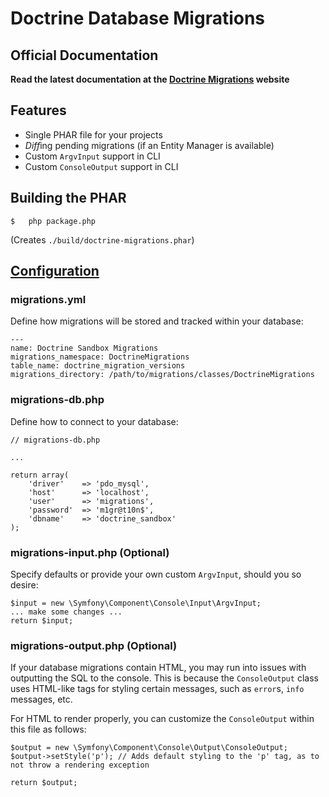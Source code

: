 # Doctrine Database Migrations

## Official Documentation

**Read the latest documentation at the [Doctrine Migrations](http://www.doctrine-project.org/projects/migrations) website**

## Features

* Single PHAR file for your projects
* *Diff*ing pending migrations (if an Entity Manager is available)
* Custom `ArgvInput` support in CLI
* Custom `ConsoleOutput` support in CLI


## Building the PHAR

    $   php package.php

(Creates `./build/doctrine-migrations.phar`)

## [Configuration](http://www.doctrine-project.org/projects/migrations/2.0/docs/reference/introduction/en#configuration)

### migrations.yml

Define how migrations will be stored and tracked within your database:

    ---
    name: Doctrine Sandbox Migrations
    migrations_namespace: DoctrineMigrations
    table_name: doctrine_migration_versions
    migrations_directory: /path/to/migrations/classes/DoctrineMigrations

### migrations-db.php

Define how to connect to your database:

    // migrations-db.php

    ...

    return array(
        'driver'    => 'pdo_mysql',
        'host'      => 'localhost',
        'user'      => 'migrations',
        'password'  => 'm1gr@t10n$',
        'dbname'    => 'doctrine_sandbox'
    );

### migrations-input.php (Optional)

Specify defaults or provide your own custom `ArgvInput`, should you so desire:

    $input = new \Symfony\Component\Console\Input\ArgvInput;
    ... make some changes ...
    return $input;

### migrations-output.php (Optional)

If your database migrations contain HTML, you may run into issues with outputting the SQL to the console.
This is because the `ConsoleOutput` class uses HTML-like tags for styling certain messages, such as `error`s,
`info` messages, etc.

For HTML to render properly, you can customize the `ConsoleOutput` within this file as follows:

    $output = new \Symfony\Component\Console\Output\ConsoleOutput;
    $output->setStyle('p'); // Adds default styling to the 'p' tag, as to not throw a rendering exception

    return $output;
